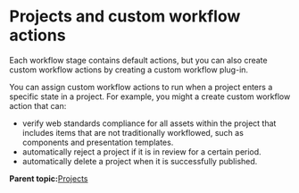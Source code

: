 # Projects and custom workflow actions 

Each workflow stage contains default actions, but you can also create custom workflow actions by creating a custom workflow plug-in.

You can assign custom workflow actions to run when a project enters a specific state in a project. For example, you might a create custom workflow action that can:

-   verify web standards compliance for all assets within the project that includes items that are not traditionally workflowed, such as components and presentation templates.
-   automatically reject a project if it is in review for a certain period.
-   automatically delete a project when it is successfully published.

**Parent topic:**[Projects ](../wcm/wcm_proj_overview.md)

